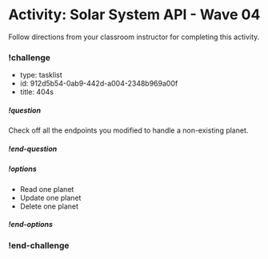 # Activity: Solar System API - Wave 04

Follow directions from your classroom instructor for completing this activity.

<!-- prettier-ignore-start -->
### !challenge
* type: tasklist
* id: 912d5b54-0ab9-442d-a004-2348b969a00f
* title: 404s
##### !question

Check off all the endpoints you modified to handle a non-existing planet.

##### !end-question
##### !options

* Read one planet
* Update one planet
* Delete one planet

##### !end-options
### !end-challenge
<!-- prettier-ignore-end -->